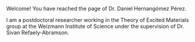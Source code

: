 Welcome! You have reached the page of Dr. Daniel Hernangómez Pérez. 

I am a postdoctoral researcher working in the Theory of Excited Materials group at the Weizmann Institute of Science under the supervision of Dr. Sivan Refaely-Abramson. 
